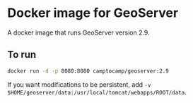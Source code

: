 # Docker image for GeoServer

A docker image that runs GeoServer version 2.9.

## To run

```bash
docker run -d -p 8080:8080 camptocamp/geoserver:2.9
```

If you want modifications to be persistent, add `-v $HOME/geoserver/data:/usr/local/tomcat/webapps/ROOT/data`.
